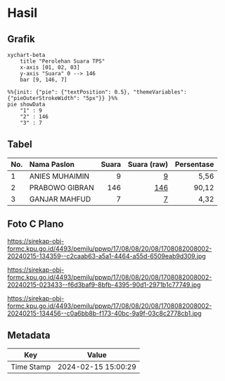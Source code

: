# Hasil

## Grafik

```mermaid
xychart-beta
    title "Perolehan Suara TPS"
    x-axis [01, 02, 03]
    y-axis "Suara" 0 --> 146
    bar [9, 146, 7]
```

```mermaid
%%{init: {"pie": {"textPosition": 0.5}, "themeVariables": {"pieOuterStrokeWidth": "5px"}} }%%
pie showData
    "1" : 9
    "2" : 146
    "3" : 7
```

## Tabel

| No. | Nama Paslon    | Suara | Suara (raw) | Persentase |
|:--- |:-------------- | -----:| -----------:| ----------:|
| 1   | ANIES MUHAIMIN | 9     | [9][p-1]    | 5,56       |
| 2   | PRABOWO GIBRAN | 146   | [146][p-2]  | 90,12      |
| 3   | GANJAR MAHFUD  | 7     | [7][p-3]    | 4,32       |


[p-1]: https://github.com/gigit-pemilu/pemilu-2024-17-bengkulu/blob/main/pilpres/hitung-suara/sub/17-bengkulu/sub/08-kepahiang/sub/08-muara-kemumu/sub/2008-warung-pojok/sub/002-tps/sub/paslon-1.txt
[p-2]: https://github.com/gigit-pemilu/pemilu-2024-17-bengkulu/blob/main/pilpres/hitung-suara/sub/17-bengkulu/sub/08-kepahiang/sub/08-muara-kemumu/sub/2008-warung-pojok/sub/002-tps/sub/paslon-2.txt
[p-3]: https://github.com/gigit-pemilu/pemilu-2024-17-bengkulu/blob/main/pilpres/hitung-suara/sub/17-bengkulu/sub/08-kepahiang/sub/08-muara-kemumu/sub/2008-warung-pojok/sub/002-tps/sub/paslon-3.txt

## Foto C Plano

https://sirekap-obj-formc.kpu.go.id/4493/pemilu/ppwp/17/08/08/20/08/1708082008002-20240215-134359--c2caab63-a5a1-4464-a55d-6509eab9d309.jpg

https://sirekap-obj-formc.kpu.go.id/4493/pemilu/ppwp/17/08/08/20/08/1708082008002-20240215-023433--f6d3baf9-8bfb-4395-90d1-2971b1c77749.jpg

https://sirekap-obj-formc.kpu.go.id/4493/pemilu/ppwp/17/08/08/20/08/1708082008002-20240215-134456--c0a6bb8b-f173-40bc-9a9f-03c8c2778cb1.jpg


## Metadata

| Key        | Value               |
| ---------- | ------------------- |
| Time Stamp | 2024-02-15 15:00:29 |



